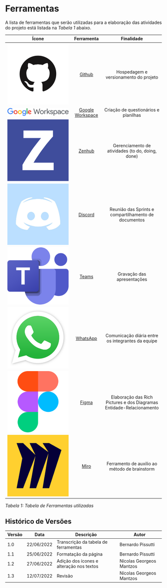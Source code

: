# Ferramentas
A lista de ferramentas que serão utilizadas para a elaboração das atividades do projeto está listada na _Tabela 1_ abaixo.

|Ícone |                                  Ferramenta                                  |                              Finalidade                              |
| :------: |:----------------------------------------------------------------------------:|:--------------------------------------------------------------------:|
![drawing](../_media/github_icon.png) |                        [Github](https://github.com/)                         |                Hospedagem e versionamento do projeto                 |
![drawing](../_media/google_workspace_icon.png) |         [Google Workspace](https://workspace.google.com/intl/pt-BR/)         |                 Criação de questionários e planilhas                 |
![drawing](../_media/zenhub_icon.svg) |                      [Zenhub](https://www.zenhub.com/)                       |           Gerenciamento de atividades (to do, doing, done)           |
![drawing](../_media/discord_icon.jpg)|                       [Discord](https://discord.com/)                        |         Reunião das Sprints e compartilhamento de documentos         |
![drawing](../_media/teams_icon.png)  | [Teams](https://www.microsoft.com/pt-br/microsoft-teams/group-chat-software) |                      Gravação das apresentações                      |
![drawing](../_media/whatsapp_icon.png) |               [WhatsApp](https://www.whatsapp.com/?lang=pt_br)               |          Comunicação diária entre os integrantes da equipe           |
![drawing](../_media/figma_icon.png)    |                        [Figma](https://www.figma.com)                        | Elaboração das Rich Pictures e dos Diagramas Entidade-Relacionamento |
![drawing](../_media/miro_icon.png)|                        [Miro](https://miro.com/pt/)                          |            Ferramento de auxilio ao método de brainstorm             |

_Tabela 1: Tabela de Ferramentas utilizadas_


## Histórico de Versões

| Versão | Data       | Descrição                            | Autor             |
|--------|------------|--------------------------------------|-------------------|
| 1.0    | 22/06/2022 | Transcrição da tabela de ferramentas | Bernardo Pissutti |
| 1.1    | 25/06/2022 | Formatação da página                 | Bernardo Pissutti |
| 1.2    | 27/06/2022 | Adição dos ícones e alteração nos textos           | Nícolas Georgeos Mantzos |
| 1.3   | 12/07/2022 | Revisão           | Nícolas Georgeos Mantzos |
